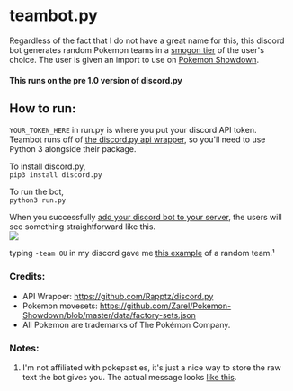 # teambot.py
Regardless of the fact that I do not have a great name for this, this discord bot generates random Pokemon teams in a [smogon tier](https://bulbapedia.bulbagarden.net/wiki/Tier) of the user's choice. The user is given an import to use on [Pokemon Showdown](https://pokemonshowdown.com/).

#### This runs on the pre 1.0 version of discord.py

## How to run:
`YOUR_TOKEN_HERE` in run.py is where you put your discord API token.  
Teambot runs off of [the discord.py api wrapper](https://github.com/Rapptz/discord.py), so you'll need to use Python 3 alongside their package.

To install discord.py,  
`pip3 install discord.py`

To run the bot,  
`python3 run.py`

When you successfully [add your discord bot to your server](https://github.com/jagrosh/MusicBot/wiki/Adding-Your-Bot-To-Your-Server), the users will see something straightforward like this.  
![](https://i.imgur.com/mcnQUB0.png)

typing `-team OU` in my discord gave me [this example](https://pokepast.es/3a4b534535ff669a) of a random team.¹

### Credits:
* API Wrapper: https://github.com/Rapptz/discord.py
* Pokemon movesets: https://github.com/Zarel/Pokemon-Showdown/blob/master/data/factory-sets.json
* All Pokemon are trademarks of The Pokémon Company.

### Notes:
1. I'm not affiliated with pokepast.es, it's just a nice way to store the raw text the bot gives you. The actual message looks [like this](https://i.imgur.com/MuDaDkk.png).
